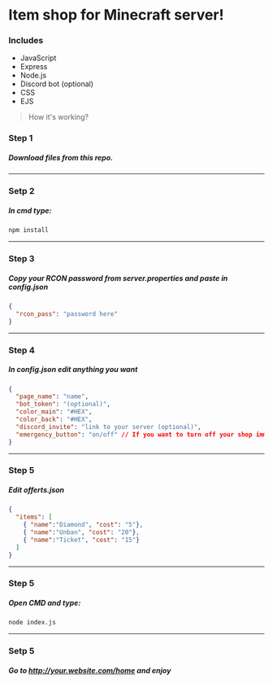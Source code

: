 # Item shop for Minecraft server!

### Includes

- JavaScript
- Express
- Node.js
- Discord bot (optional)
- CSS
- EJS

> How it's working?

### Step 1
##### Download files from this repo.

---

### Setp 2
##### In cmd type:
```bat
npm install 
```

---

### Step 3
##### Copy your RCON password from server.properties and paste in **config.json**
```json
{
  "rcon_pass": "password here"
}
```

---

### Step 4
##### In **config.json** edit anything you want
```json
{
  "page_name": "name",
  "bot_token": "(optional)",
  "color_main": "#HEX",
  "color_back": "#HEX",
  "discord_invite": "link to your server (optional)",
  "emergency_button": "on/off" // If you want to turn off your shop immediately
}
```

---

### Step 5
##### Edit **offerts.json** 
```json
{
  "items": [
    { "name":"Diamond", "cost": "5"},
    { "name":"Unban", "cost": "20"},
    { "name":"Ticket", "cost": "15"}
  ]
}
```

---

### Step 5
##### Open CMD and type:
```bat
node index.js
```

---

### Setp 5
##### Go to http://your.website.com/home and **enjoy**
